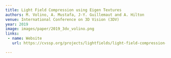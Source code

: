 ```yaml
---
title: Light Field Compression using Eigen Textures
authors: M. Volino, A. Mustafa, J-Y. Guillemaut and A. Hilton
venue: International Conference on 3D Vision (3DV)
year: 2019
image: images/paper/2019_3dv_volino.png
links:
 - name: Website
   url: https://cvssp.org/projects/lightfields/light-field-compression-using-eigen-textures/

---
```

